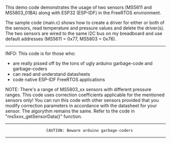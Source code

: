 This demo code demonstrates the usage of two sensors (MS5611 and MS5803_01BA) along with ESP32 (ESP-IDF) in the FreeRTOS environment.

The sample code (main.c) shows how to create a driver for either or both of the sensors, read temperature and pressure values and delete the driver(s). The two sensors are wired to the same I2C bus on my breadboard and use default addresses (MS5611 = 0x77, MS5803 = 0x76).

* * *

INFO: This code is for those who:
- are really pissed off by the tons of ugly arduino garbage-code and garbage-coders
- can read and understand datasheets
- code native ESP-IDF FreeRTOS applications

NOTE: There's a range of MS5803_xx sensors with different pressure ranges. This code uses correction coefficients applicable for the mentioned sensors only! You can run this code with other sensors provided that you modify correction parameters in accordance with the datasheet for your sensor. The algorythm remains the same. Refer to the code in "ms5xxx_getSensorData()" function.

* * * * * * * * * * * * * * * * * * * * * * * * * * * * * * * * * * * * * * * * * *  
                      CAUTION: Beware arduino garbage-coders
* * * * * * * * * * * * * * * * * * * * * * * * * * * * * * * * * * * * * * * * * * 
